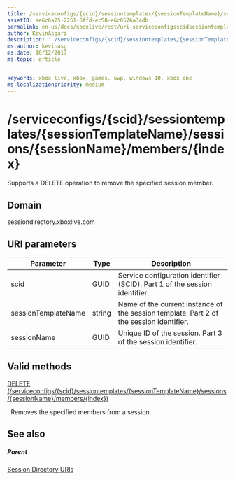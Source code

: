 ```yaml
---
title: /serviceconfigs/{scid}/sessiontemplates/{sessionTemplateName}/sessions/{sessionName}/members/{index}
assetID: ae6c6a25-2251-6ffd-ec58-e6c0576a34db
permalink: en-us/docs/xboxlive/rest/uri-serviceconfigsscidsessiontemplatessessiontemplatenamesessionnamemembersindex.html
author: KevinAsgari
description: ' /serviceconfigs/{scid}/sessiontemplates/{sessionTemplateName}/sessions/{sessionName}/members/{index}'
ms.author: kevinasg
ms.date: 10/12/2017
ms.topic: article


keywords: xbox live, xbox, games, uwp, windows 10, xbox one
ms.localizationpriority: medium
---
```



# /serviceconfigs/{scid}/sessiontemplates/{sessionTemplateName}/sessions/{sessionName}/members/{index}
Supports a DELETE operation to remove the specified session member.
<a id="ID4EO"></a>


## Domain
sessiondirectory.xboxlive.com  
<a id="ID4ET"></a>


## URI parameters

| Parameter| Type| Description|
| --- | --- | --- |
| scid| GUID| Service configuration identifier (SCID). Part 1 of the session identifier.|
| sessionTemplateName| string| Name of the current instance of the session template. Part 2 of the session identifier.|
| sessionName| GUID| Unique ID of the session. Part 3 of the session identifier.|

<a id="ID4EDC"></a>


## Valid methods

[DELETE (/serviceconfigs/{scid}/sessiontemplates/{sessionTemplateName}/sessions/{sessionName}/members/{index})](uri-serviceconfigsscidsessiontemplatessessiontemplatenamesessionnamemembersindexdelete.md)

&nbsp;&nbsp;Removes the specified members from a session.

<a id="ID4ENC"></a>


## See also

<a id="ID4EPC"></a>


##### Parent

[Session Directory URIs](atoc-reference-sessiondirectory.md)
